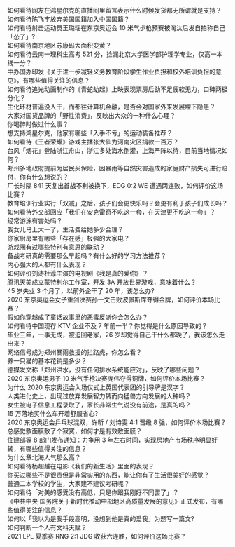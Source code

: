 如何看待网友在鸿星尔克的直播间里留言表示什么时候发货都无所谓就是支持？  
如何看待陈飞宇放弃美国国籍加入中国国籍？  
如何看待射击运动员王璐瑶在东京奥运会 10 米气步枪预赛被淘汰后发自拍称自己「怂了」?  
如何看待南京地区苏康码大面积变黄？  
如何看待云南一理科生高考 521 分，捡漏北京大学医学部护理学专业，仅高一本线一分？  
中办国办印发《关于进一步减轻义务教育阶段学生作业负担和校外培训负担的意见》，有哪些值得关注的信息？  
如何看待追光动画制作的《青蛇劫起》上映表现票房后劲不足疲软无力，口碑两极分化？  
生化环材普遍没人干，而都往计算机金融，是否会对国家外来发展埋下隐患？  
大家对国货品牌的「野性消费」，反映出大众的一种什么心理？  
你喝醉时做过什么事？  
想支持鸿星尔克，他家有哪些「入手不亏」的运动装备推荐？  
如何看待《王者荣耀》游戏主播张大仙为河南灾区捐款一百万？  
台风「烟花」登陆浙江舟山，浙江多处海水倒灌，上海严阵以待，目前当地情况如何？  
郑州多地政府提前为居民买保险，因暴雨等自然灾害造成的家庭财产损失可进行赔付，你有什么想说的？  
厂长时隔 841 天复出首战不利被换下，EDG 0:2 WE 遭遇两连败，如何评价这场比赛？  
教育培训行业实行「双减」之后，孩子们会更快乐吗？会更有利于孩子们成长吗？  
如何看待外交部回应「我们在安克雷奇不吃这一套，在天津更不吃这一套」？  
经常游泳有害处吗？  
我女儿马上大一了，生活费给她多少合理？  
你家厨房里有哪些「存在感」极强的大家电？  
游戏圈有过哪些特别有意思的联动？  
备战考研真的需要那么早起吗？有什么好的学习方法推荐？  
内心强大的人都有什么表现？  
如何评价刘涛杜淳主演的电视剧《我是真的爱你》？  
腾讯天美成立蒙特利尔工作室，开发 3A 开放世界游戏，意味着什么？  
45 岁失业 3 个月了，以前外企干了 20 年，该怎么办?  
2020 东京奥运会女子重剑决赛孙一文击败波佩斯库夺得金牌，如何评价本场比赛？  
假如你穿越成了童话故事里的恶毒反派你会怎么办？  
如何看待中国现存 KTV 企业不及 7 年前一半？你觉得是什么原因导致的？  
毕业三年，一事无成，被迫回老家，26 岁却觉得自己干什么都晚了，我该怎么走出来？  
网络信号成为郑州暴雨救援的拦路虎，你怎么看？  
养一只猫的基本花销是多少？  
德媒发文称「郑州洪水，没有任何排水系统能应对」，反映了哪些问题？  
2020 东京奥运男子 10 米气手枪决赛庞伟夺得铜牌，如何评价本场比赛？  
为什么 2020 东京奥运会入场仪式上英国代表团的引导牌是汉字？  
人类进化史上，出现过放弃发展智力转而向猛兽方向发展的人种吗？  
女生被电子信息工程录取了，家长非常生气说没有前途，是真的吗？  
15 万落地买什么车开着舒服省心?  
2020 东京奥运会乒乓球混双，许昕 / 刘诗雯 4:1 晋级 8 强，如何评价本场比赛？  
总感觉敷面膜敷了个寂寞，如何才是有效敷面膜？  
住建部等 8 部门发布通知：力争用 3 年左右时间，实现房地产市场秩序明显好转，有哪些值得关注的信息？  
为什么章北海人气那么高？  
如何看待杨超越在电影《我们的新生活》里面的表现？  
你买过哪些不是很贵但是非常实用的东西，能让你有了生活很美好的感觉？  
普通二本学校的学生，大家建不建议考研呢？  
如何看待「对美的感受没有高低，只是你跟我刚好不同罢了」？  
《中共中央 国务院关于新时代推动中部地区高质量发展的意见》正式发布，有哪些值得关注的信息？  
如何以「我以为是我手段高明，没想到他是真的爱我」为题写一篇文?  
如何判断一个人有文科天赋？  
2021 LPL 夏季赛 RNG 2:1 JDG 收获六连胜，如何评价这场比赛？  
